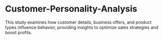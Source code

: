 # Customer-Personality-Analysis
This study examines how customer details, business offers, and product types influence behavior, providing insights to optimize sales strategies and boost profits.
